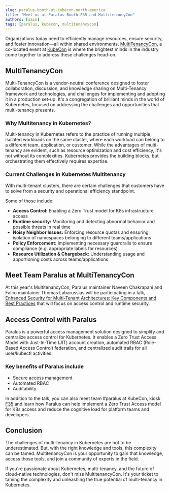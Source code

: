 ```yaml
---
slug: paralus-booth-at-kubecon-north-america
title: "Meet us at Paralus Booth F35 and MultitenancyCon"
authors: [saim]
tags: [paralus, kubecon, multitenancycon]
---
```


Organizations today need to efficiently manage resources, ensure security, and foster innovation—all within shared environments. [MultiTenancyCon](https://events.linuxfoundation.org/kubecon-cloudnativecon-north-america/co-located-events/multi-tenancycon/), a co-located event at [KubeCon](https://events.linuxfoundation.org/kubecon-cloudnativecon-north-america/) is where the brightest minds in the industry come together to address these challenges head-on.

## MultiTenancyCon

Multi-TenancyCon is a vendor-neutral conference designed to foster collaboration, discussion, and knowledge sharing on Multi-Tenancy framework and technologies, and challenges for implementing and adopting it in a production set-up. It's a congregation of brilliant minds in the world of Kubernetes, focused on addressing the challenges and opportunities that multi-tenancy presents. 

### Why Multitenancy in Kubernetes?

Multi-tenancy in Kubernetes refers to the practice of running multiple, isolated workloads on the same cluster, where each workload can belong to a different team, application, or customer. While the advantages of multi-tenancy are evident, such as resource optimization and cost efficiency, it's not without its complexities. Kubernetes provides the building blocks, but orchestrating them effectively requires expertise.

### Current Challenges in Kubernetes Multitenancy 

With multi-tenant clusters, there are certain challenges that customers have to solve from a security and operational efficiency standpoint.

Some of those include:
- **Access Control:** Enabling a Zero Trust model for K8s infrastructure access
- **Runtime security:** Monitoring and detecting abnormal behavior and possible threats in real time
- **Noisy Neighbor Issues:** Enforcing resource quotas and ensuring isolation of namespaces belonging to different teams/applications
- **Policy Enforcement:** Implementing necessary guardrails to ensure compliance (e.g. appropriate labels for resources)
- **Resource Utilization & Chargeback:** Understanding usage and apportioning costs across teams/applications

## Meet Team Paralus at MultiTenancyCon

At this year's MultitenancyCon, Paralus maintainer Naveen Chakrapani and Falco maintainer Thomas Labarussias will be participating in a talk, [Enhanced Security for Multi-Tenant Architectures: Key Components and Best Practices](https://colocatedeventsna2023.sched.com/event/1Rj6V/enhanced-security-for-multi-tenant-architectures-key-components-and-best-practices-naveen-chakrapani-rafay-systems-thomas-labarussias-sysdig) that will focus on access control and runtime security. 

## Access Control with Paralus

Paralus is a powerful access management solution designed to simplify and centralize access control for Kubernetes. It enables a Zero Trust Access Model with Just-In-Time (JIT) account creation, automated RBAC (Role-Based Access Control) federation, and centralized audit trails for all user/kubectl activities.

### Key benefits of Paralus include

- Secure access management
- Automated RBAC
- Auditability

In addition to the talk, you can also meet team #paralus at KubeCon, kiosk [F35](https://events.linuxfoundation.org/kubecon-cloudnativecon-north-america/program/project-engagement/#kiosk-information) and learn how Paralus can help implement a Zero Trust Access model for K8s access and reduce the cognitive load for platform teams and developers.

## Conclusion

The challenges of multi-tenancy in Kubernetes are not to be underestimated. But, with the right knowledge and tools, this complexity can be tamed. MultitenancyCon is your opportunity to gain that knowledge, access those tools, and join a community of experts in the field.

If you're passionate about Kubernetes, multi-tenancy, and the future of cloud-native technologies, don't miss MultitenancyCon. It's your ticket to taming the complexity and unleashing the true potential of multi-tenancy in Kubernetes.
